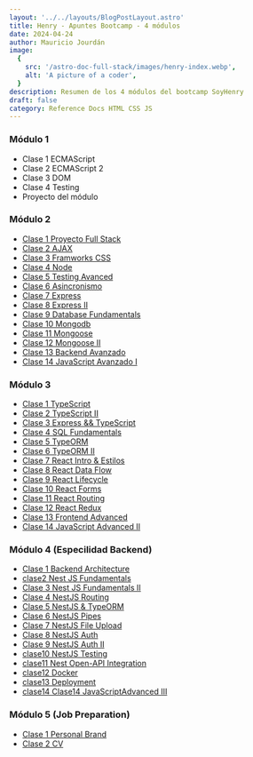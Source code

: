 ```yaml
---
layout: '../../layouts/BlogPostLayout.astro'
title: Henry - Apuntes Bootcamp - 4 módulos
date: 2024-04-24
author: Mauricio Jourdán
image:
  {
    src: '/astro-doc-full-stack/images/henry-index.webp',
    alt: 'A picture of a coder',
  }
description: Resumen de los 4 módulos del bootcamp SoyHenry
draft: false
category: Reference Docs HTML CSS JS
---
```


### Módulo 1

- Clase 1 ECMAScript
- Clase 2 ECMAScript 2
- Clase 3 DOM
- Clase 4 Testing
- Proyecto del módulo

### Módulo 2

- [Clase 1 Proyecto Full Stack](/astro-doc-full-stack/blog/details/m2/clase1-proyecto-full-stack)
- [Clase 2 AJAX](/astro-doc-full-stack/blog/details/m2/clase2-ajax)
- [Clase 3 Framworks CSS](/astro-doc-full-stack/blog/details/m2/clase3-frameworks-css)
- [Clase 4 Node](/astro-doc-full-stack/blog/details/m2/clase4-node)
- [Clase 5 Testing Avanced](/astro-doc-full-stack/blog/details/m2/clase5-testing-avanced)
- [Clase 6 Asincronismo](/astro-doc-full-stack/blog/details/m2/clase6-asincronismo)
- [Clase 7 Express](/astro-doc-full-stack/blog/details/m2/clase7-express)
- [Clase 8 Express II](/astro-doc-full-stack/blog/details/m2/clase8-express-II)
- [Clase 9 Database Fundamentals](/astro-doc-full-stack/blog/details/m2/clase9-database-fundamentals)
- [Clase 10 Mongodb](/astro-doc-full-stack/blog/details/m2/clase10-mongodb)
- [Clase 11 Mongoose](/astro-doc-full-stack/blog/details/m2/clase11-mongoose)
- [Clase 12 Mongoose II](/astro-doc-full-stack/blog/details/m2/clase12-mongoose-II)
- [Clase 13 Backend Avanzado](/astro-doc-full-stack/blog/details/m2/clase13-backend-avanzado)
- [Clase 14 JavaScript Avanzado I](/astro-doc-full-stack/blog/details/m2/clase14-js-avanzadoI)

### Módulo 3

- [Clase 1 TypeScript](/astro-doc-full-stack/blog/details/m3/clase1-typescript)
- [Clase 2 TypeScript II](/astro-doc-full-stack/blog/details/m3/clase2-typescriptII)
- [Clase 3 Express && TypeScript](/astro-doc-full-stack/blog/details/m3/clase3-express-typescript)
- [Clase 4 SQL Fundamentals](/astro-doc-full-stack/blog/details/m3/clase4-sql-fundamentals)
- [Clase 5 TypeORM](/astro-doc-full-stack/blog/details/m3/clase5-typeorm)
- [Clase 6 TypeORM II](/astro-doc-full-stack/blog/details/m3/clase6-typeorm-II)
- [Clase 7 React Intro & Estilos](/astro-doc-full-stack/blog/details/m3/clase7-react-intro-styles)
- [Clase 8 React Data Flow](/astro-doc-full-stack/blog/details/m3/clase8-react-data-flow)
- [Clase 9 React Lifecycle](/astro-doc-full-stack/blog/details/m3/clase9-react-lifecycle)
- [Clase 10 React Forms](/astro-doc-full-stack/blog/details/m3/clase10-react-forms)
- [Clase 11 React Routing](/astro-doc-full-stack/blog/details/m3/clase11-react-routing)
- [Clase 12 React Redux](/astro-doc-full-stack/blog/details/m3/clase12-react-redux)
- [Clase 13 Frontend Advanced](/astro-doc-full-stack/blog/details/m3/clase13-frontend-advanced)
- [Clase 14 JavaScript Advanced II](/astro-doc-full-stack/blog/details/m3/clase14-javascript-advancedII)

### Módulo 4 (Especilidad Backend)

- [Clase 1 Backend Architecture](/astro-doc-full-stack/blog/details/m4/clase1-Backend-Architecture)
- [clase2 Nest JS Fundamentals](/astro-doc-full-stack/blog/details/m4/clase2-Nest-JS-Fundamentals)
- [Clase 3 Nest JS Fundamentals II](/astro-doc-full-stack/blog/details/m4/clase3-NestJSFundamentals-II)
- [Clase 4 NestJS Routing](/astro-doc-full-stack/blog/details/m4/clase4-NestJS-Routing)
- [Clase 5 NestJS & TypeORM](/astro-doc-full-stack/blog/details/m4/clase5-NestJS-&-TypeORM)
- [Clase 6 NestJS Pipes](/astro-doc-full-stack/blog/details/m4/clase6-NestJS-Pipes)
- [Clase 7 NestJS File Upload](/astro-doc-full-stack/blog/details/m4/clase7-NestJS-File-Upload)
- [Clase 8 NestJS Auth](/astro-doc-full-stack/blog/details/m4/clase8-NestJS-Auth)
- [Clase 9 NestJS Auth II](/astro-doc-full-stack/blog/details/m4/clase9-NestJS-Auth-II)
- [clase10 NestJS Testing](/astro-doc-full-stack/blog/details/m4/clase10-NestJS-Testing)
- [clase11 Nest Open-API Integration](/astro-doc-full-stack/blog/details/m4/clase11-Nest-Open-API-Integration)
- [clase12 Docker](/astro-doc-full-stack/blog/details/m4/clase12-Docker)
- [clase13 Deployment](/astro-doc-full-stack/blog/details/m4/clase13-Deployment)
- [clase14 Clase14 JavaScriptAdvanced III](/astro-doc-full-stack/blog/details/m4/Clase14-JavaScript-Advanced-III)

### Módulo 5 (Job Preparation)

- [Clase 1 Personal Brand](/astro-doc-full-stack/blog/details/job/clase1-personal-brand)
- [Clase 2 CV](/astro-doc-full-stack/blog/details/job/clase2-cv)
